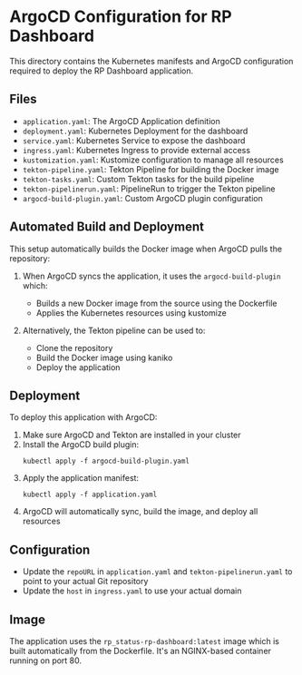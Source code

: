 # ArgoCD Configuration for RP Dashboard

This directory contains the Kubernetes manifests and ArgoCD configuration required to deploy the RP Dashboard application.

## Files

- `application.yaml`: The ArgoCD Application definition
- `deployment.yaml`: Kubernetes Deployment for the dashboard
- `service.yaml`: Kubernetes Service to expose the dashboard
- `ingress.yaml`: Kubernetes Ingress to provide external access
- `kustomization.yaml`: Kustomize configuration to manage all resources
- `tekton-pipeline.yaml`: Tekton Pipeline for building the Docker image
- `tekton-tasks.yaml`: Custom Tekton tasks for the build pipeline
- `tekton-pipelinerun.yaml`: PipelineRun to trigger the Tekton pipeline
- `argocd-build-plugin.yaml`: Custom ArgoCD plugin configuration

## Automated Build and Deployment

This setup automatically builds the Docker image when ArgoCD pulls the repository:

1. When ArgoCD syncs the application, it uses the `argocd-build-plugin` which:
   - Builds a new Docker image from the source using the Dockerfile
   - Applies the Kubernetes resources using kustomize

2. Alternatively, the Tekton pipeline can be used to:
   - Clone the repository
   - Build the Docker image using kaniko
   - Deploy the application

## Deployment

To deploy this application with ArgoCD:

1. Make sure ArgoCD and Tekton are installed in your cluster
2. Install the ArgoCD build plugin:
   ```
   kubectl apply -f argocd-build-plugin.yaml
   ```
3. Apply the application manifest:
   ```
   kubectl apply -f application.yaml
   ```
4. ArgoCD will automatically sync, build the image, and deploy all resources

## Configuration

- Update the `repoURL` in `application.yaml` and `tekton-pipelinerun.yaml` to point to your actual Git repository
- Update the `host` in `ingress.yaml` to use your actual domain

## Image

The application uses the `rp_status-rp-dashboard:latest` image which is built automatically from the Dockerfile. It's an NGINX-based container running on port 80.
